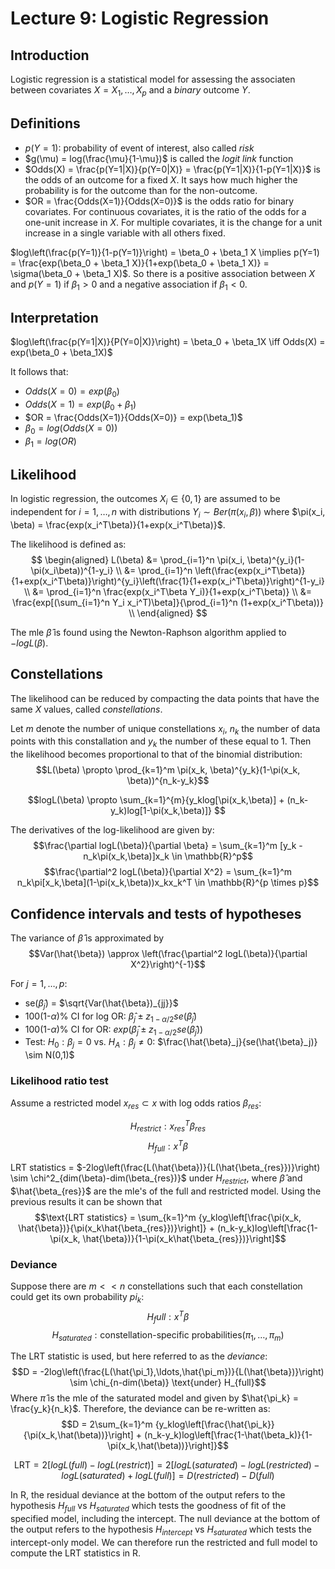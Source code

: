 # Lecture 9: Logistic Regression

## Introduction

Logistic regression is a statistical model for assessing the associaten between covariates $X = X_1,\ldots,X_p$ and a *binary* outcome $Y$.

## Definitions

- $p(Y=1)$: probability of event of interest, also called *risk*
- $g(\mu) = log(\frac{\mu}{1-\mu})$ is called the *logit link* function
- $Odds(X) = \frac{p(Y=1|X)}{p(Y=0|X)} = \frac{p(Y=1|X)}{1-p(Y=1|X)}$ is the odds of an outcome for a fixed $X$. It says how much higher the probability is for the outcome than for the non-outcome.
- $OR = \frac{Odds(X=1)}{Odds(X=0)}$ is the odds ratio for binary covariates. For continuous covariates, it is the ratio of the odds for a one-unit increase in $X$. For multiple covariates, it is the change for a unit increase in a single variable with all others fixed.

$log\left(\frac{p(Y=1)}{1-p(Y=1)}\right) = \beta_0 + \beta_1 X \implies p(Y=1) = \frac{exp(\beta_0 + \beta_1 X)}{1+exp(\beta_0 + \beta_1 X)} = \sigma(\beta_0 + \beta_1 X)$.
So there is a positive association between $X$ and $p(Y=1)$ if $\beta_1 > 0$ and a negative association if $\beta_1 < 0$.

## Interpretation

$log\left(\frac{p(Y=1|X)}{P(Y=0|X)}\right) = \beta_0 + \beta_1X
\iff
Odds(X) = exp(\beta_0 + \beta_1X)$

It follows that:

- $Odds(X=0) = exp(\beta_0)$
- $Odds(X=1) = exp(\beta_0 + \beta_1)$
- $OR = \frac{Odds(X=1)}{Odds(X=0)} = exp(\beta_1)$
- $\beta_0 = log(Odds(X=0))$
- $\beta_1 = log(OR)$

## Likelihood

In logistic regression, the outcomes $X_i \in \{0,1\}$ are assumed to be independent for $i=1,\ldots,n$ with distributions
$Y_i \sim Ber(\pi(x_i, \beta))$ where $\pi(x_i, \beta) = \frac{exp(x_i^T\beta)}{1+exp(x_i^T\beta)}$.

The likelihood is defined as:
$$
\begin{aligned}
L(\beta) &= \prod_{i=1}^n \pi(x_i, \beta)^{y_i}(1-\pi(x_i\beta))^{1-y_i} \\
&= \prod_{i=1}^n \left(\frac{exp(x_i^T\beta)}{1+exp(x_i^T\beta)}\right)^{y_i}\left(\frac{1}{1+exp(x_i^T\beta)}\right)^{1-y_i} \\
&= \prod_{i=1}^n \frac{exp(x_i^T\beta Y_i)}{1+exp(x_i^T\beta)} \\
&= \frac{exp[(\sum_{i=1}^n Y_i x_i^T)\beta]}{\prod_{i=1}^n (1+exp(x_i^T\beta))} \\
\end{aligned}
$$

The mle $\hat{\beta}$ is found using the Newton-Raphson algorithm applied to $-logL(\beta)$.

## Constellations

The likelihood can be reduced by compacting the data points that have the same $X$ values, called *constellations*.

Let $m$ denote the number of unique constellations $x_i$, $n_k$ the number of data points with this constallation and $y_k$ the number of these equal to 1. Then the likelihood becomes proportional to that of the binomial distribution:
$$L(\beta) \propto \prod_{k=1}^m \pi(x_k, \beta)^{y_k}(1-\pi(x_k, \beta))^{n_k-y_k}$$

$$logL(\beta) \propto \sum_{k=1}^{m}{y_klog[\pi(x_k,\beta)] + (n_k-y_k)log[1-\pi(x_k,\beta)]} $$

The derivatives of the log-likelihood are given by:
$$\frac{\partial logL(\beta)}{\partial \beta} = \sum_{k=1}^m [y_k - n_k\pi(x_k,\beta)]x_k \in \mathbb{R}^p$$
$$\frac{\partial^2 logL(\beta)}{\partial X^2} = \sum_{k=1}^m n_k\pi[x_k,\beta](1-\pi(x_k,\beta))x_kx_k^T \in \mathbb{R}^{p \times p}$$

## Confidence intervals and tests of hypotheses

The variance of $\hat{\beta}$ is approximated by
$$Var(\hat{\beta}) \approx \left(\frac{\partial^2 logL(\beta)}{\partial X^2}\right)^{-1}$$

For $j=1,\ldots,p$:

- se($\hat{\beta}_j$) = $\sqrt{Var(\hat{\beta})_{jj}}$
- 100(1-$\alpha$)% CI for log OR: $\hat{\beta}_j \pm z_{1-\alpha/2}se(\hat{\beta}_j)$
- 100(1-$\alpha$)% CI for OR: $exp(\hat{\beta}_j \pm z_{1-\alpha/2}se(\hat{\beta}_j))$
- Test: $H_0: \beta_j = 0$ vs. $H_A: \beta_j \neq 0$: $\frac{\hat{\beta}_j}{se(\hat{\beta}_j)} \sim N(0,1)$

### Likelihood ratio test

Assume a restricted model $x_{res} \subset x$ with log odds ratios $\beta_{res}$:

$$H_{restrict}: x_{res}^T\beta_{res}$$
$$H_{full}: x^T\beta$$

LRT statistics = $-2log\left(\frac{L(\hat{\beta})}{L(\hat{\beta_{res}})}\right) \sim \chi^2_{dim(\beta)-dim(\beta_{res})}$ under $H_{restrict}$, where $\hat{\beta}$ and $\hat{\beta_{res}}$ are the mle's of the full and restricted model. Using the previous results it can be shown that
$$\text{LRT statistics} = \sum_{k=1}^m {y_klog\left[\frac{\pi(x_k, \hat{\beta})}{\pi(x_k\hat{\beta_{res}})}\right]} + (n_k-y_k)log\left[\frac{1-\pi(x_k, \hat{\beta})}{1-\pi(x_k\hat{\beta_{res}})}\right]$$

### Deviance

Suppose there are $m<<n$ constellations such that each constellation could get its own probability $pi_k$:
$$H_full: x^T\beta$$
$$H_{saturated}: \text{constellation-specific probabilities} (\pi_1,\ldots,\pi_m)$$

The LRT statistic is used, but here referred to as the *deviance*:
$$D = -2log\left(\frac{L(\hat{\pi_1},\ldots,\hat{\pi_m})}{L(\hat{\beta})}\right) \sim \chi_{n-dim(\beta)} \text{under} H_{full}$$
Where $\hat{\pi}$ is the mle of the saturated model and given by $\hat{\pi_k} = \frac{y_k}{n_k}$. Therefore, the deviance can be re-written as:
$$D = 2\sum_{k=1}^m {y_klog\left[\frac{\hat{\pi_k}}{\pi(x_k,\hat(\beta))}\right] + (n_k-y_k)log\left[\frac{1-\hat(\beta_k)}{1-\pi(x_k,\hat(\beta))}\right]}$$

$$\text{LRT} = 2[logL(full)-logL(restrict)] = 2[logL(saturated)-logL(restricted) - logL(saturated) + logL(full)] = D(restricted)-D(full)$$

In R, the residual deviance at the bottom of the output refers to the hypothesis $H_{full}$ vs $H_{saturated}$ which tests the goodness of fit of the specified model, including the intercept.
The null deviance at the bottom of the output refers to the hypothesis $H_{intercept}$ vs $H_{saturated}$ which tests the intercept-only model. We can therefore run the restricted and full model to compute the LRT statistics in R.
